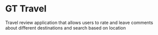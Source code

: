 # GT Travel

Travel review application that allows users to rate and leave comments about different destinations and search based on location
